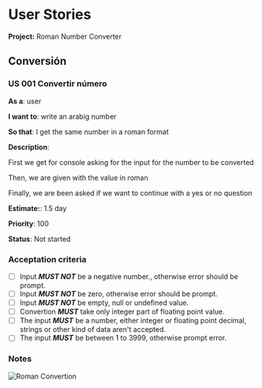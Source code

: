<!-- 
The title ***MUST***follow the verb/noun template discussed in class.

- As a (user or stakeholder type):
  - I want to (some software feature):
  - So that (some business value): 

Estimate ***MUST***be one of the following values in days of work:
    0.5 days (3–4 hours of work)
    1 day (6–8 hours)
    1.5 days (around 12 hours)
    2 days (around 16 hours)
    3 days (around 24 hours)
    5 days (around 40 hours)

Priority ***MUST***be a number from 10 to 100.

Status ***MUST***be one of the following:
    Not started
    In progress
    Completed-intermediate
    Completed-final 
-->

# User Stories

**Project:** Roman Number Converter

## Conversión

### US 001 Convertir número

**As a**: user

**I want to**: write an arabig number

**So that**: I get the same number in a roman format

**Description**:

First we get for console asking for the input for the number to be converted

Then, we are given with the value in roman

Finally, we are been asked if we want to continue with a yes or no question

**Estimate:**: 1.5 day

**Priority**: 100

**Status**: Not started

### Acceptation criteria

- [ ] Input ***MUST NOT*** be a negative number., otherwise error should be prompt.
- [ ] Input ***MUST NOT*** be zero, otherwise error should be prompt.
- [ ] Input ***MUST NOT*** be empty, null or undefined value.
- [ ] Convertion ***MUST*** take only integer part of floating point value.
- [ ] The input ***MUST*** be a number, either integer or floating point decimal, strings or other kind of data aren't accepted.
- [ ] The input ***MUST*** be between 1 to 3999, otherwise prompt error.

### Notes

![Roman Convertion](https://www.thecrazyprogrammer.com/wp-content/uploads/2017/09/Convert-Decimal-Number-to-Roman-Numeral-in-C-and-C.png?ezimgfmt=rs:146x273/rscb1/ng:webp/ngcb1)